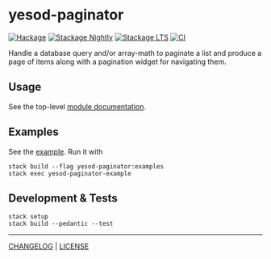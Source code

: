 # yesod-paginator


[![Hackage](https://img.shields.io/hackage/v/yesod-paginator.svg?style=flat)](https://hackage.haskell.org/package/yesod-paginator)
[![Stackage Nightly](http://stackage.org/package/yesod-paginator/badge/nightly)](http://stackage.org/nightly/package/yesod-paginator)
[![Stackage LTS](http://stackage.org/package/yesod-paginator/badge/lts)](http://stackage.org/lts/package/yesod-paginator)
[![CI](https://github.com/pbrisbin/yesod-paginator/actions/workflows/ci.yml/badge.svg)](https://github.com/pbrisbin/yesod-paginator/actions/workflows/ci.yml)

Handle a database query and/or array-math to paginate a list and produce a page
of items along with a pagination widget for navigating them.

## Usage

See the top-level [module documentation][docs].

[docs]: http://hackage.haskell.org/package/yesod-paginator/docs/Yesod-Paginator.html

## Examples

See the [example](./example/Main.hs). Run it with

```console
stack build --flag yesod-paginator:examples
stack exec yesod-paginator-example
```

## Development & Tests

```console
stack setup
stack build --pedantic --test
```

---

[CHANGELOG](./CHANGELOG.md) | [LICENSE](./LICENSE)
